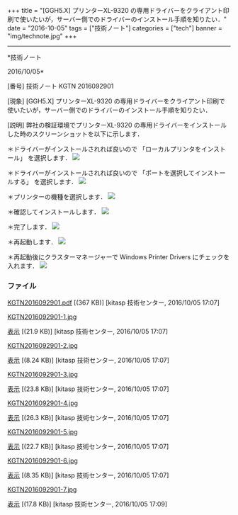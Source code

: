 ﻿+++
title = "[GGH5.X] プリンターXL-9320 の専用ドライバーをクライアント印刷で使いたいが，サーバー側でのドライバーのインストール手順を知りたい．"
date = "2016-10-05"
tags = ["技術ノート"]
categories = ["tech"]
banner = "img/technote.jpg"
+++

-----------------------------------------------------------------------------------------------------------------------------

*技術ノート

2016/10/05*


[番号]
技術ノート KGTN 2016092901

[現象]
[GGH5.X] プリンターXL-9320
の専用ドライバーをクライアント印刷で使いたいが，サーバー側でのドライバーのインストール手順を知りたい．

[説明]
弊社の検証環境でプリンターXL-9320
の専用ドライバーをインストールした時のスクリーンショットを以下に示します．

＊ドライバーがインストールされれば良いので
「ローカルプリンタをインストール」 を選択します．
![](http://techreport.kitasp.net/attachments/download/3095/KGTN2016092901-1.jpg)

＊ドライバーがインストールされれば良いので
「ポートを選択してインストールする」 を選択します．
![](http://techreport.kitasp.net/attachments/download/3096/KGTN2016092901-2.jpg)

＊プリンターの機種を選択します．
![](http://techreport.kitasp.net/attachments/download/3097/KGTN2016092901-3.jpg)

＊確認してインストールします．
![](http://techreport.kitasp.net/attachments/download/3098/KGTN2016092901-4.jpg)

＊完了します．
![](http://techreport.kitasp.net/attachments/download/3099/KGTN2016092901-5.jpg)

＊再起動します．
![](http://techreport.kitasp.net/attachments/download/3100/KGTN2016092901-6.jpg)

＊再起動後にクラスターマネージャーで Windows Printer Drivers
にチェックを入れます．
![](http://techreport.kitasp.net/attachments/download/3102/KGTN2016092901-7.jpg)


### ファイル

 
 


[KGTN2016092901.pdf](http://techreport.kitasp.net/attachments/download/3094/KGTN2016092901.pdf)
 [(367 KB)] [kitasp 技術センター, 2016/10/05
17:07]

[KGTN2016092901-1.jpg](http://techreport.kitasp.net/attachments/download/3095/KGTN2016092901-1.jpg)

[表示](http://techreport.kitasp.net/attachments/3095/KGTN2016092901-1.jpg "表示")
 [(21.9 KB)] [kitasp 技術センター, 2016/10/05
17:07]

[KGTN2016092901-2.jpg](http://techreport.kitasp.net/attachments/download/3096/KGTN2016092901-2.jpg)

[表示](http://techreport.kitasp.net/attachments/3096/KGTN2016092901-2.jpg "表示")
 [(8.24 KB)] [kitasp 技術センター, 2016/10/05
17:07]

[KGTN2016092901-3.jpg](http://techreport.kitasp.net/attachments/download/3097/KGTN2016092901-3.jpg)

[表示](http://techreport.kitasp.net/attachments/3097/KGTN2016092901-3.jpg "表示")
 [(23.8 KB)] [kitasp 技術センター, 2016/10/05
17:07]

[KGTN2016092901-4.jpg](http://techreport.kitasp.net/attachments/download/3098/KGTN2016092901-4.jpg)

[表示](http://techreport.kitasp.net/attachments/3098/KGTN2016092901-4.jpg "表示")
 [(26.3 KB)] [kitasp 技術センター, 2016/10/05
17:07]

[KGTN2016092901-5.jpg](http://techreport.kitasp.net/attachments/download/3099/KGTN2016092901-5.jpg)

[表示](http://techreport.kitasp.net/attachments/3099/KGTN2016092901-5.jpg "表示")
 [(22.7 KB)] [kitasp 技術センター, 2016/10/05
17:07]

[KGTN2016092901-6.jpg](http://techreport.kitasp.net/attachments/download/3100/KGTN2016092901-6.jpg)

[表示](http://techreport.kitasp.net/attachments/3100/KGTN2016092901-6.jpg "表示")
 [(8.35 KB)] [kitasp 技術センター, 2016/10/05
17:07]

[KGTN2016092901-7.jpg](http://techreport.kitasp.net/attachments/download/3102/KGTN2016092901-7.jpg)

[表示](http://techreport.kitasp.net/attachments/3102/KGTN2016092901-7.jpg "表示")
 [(17.8 KB)] [kitasp 技術センター, 2016/10/05
17:09]


 


 

